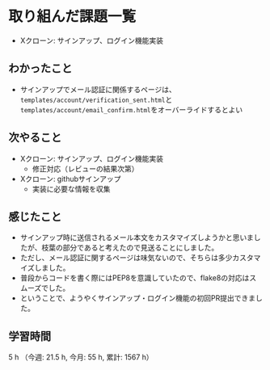 # 取り組んだ課題一覧
- Xクローン: サインアップ、ログイン機能実装

## わかったこと
- サインアップでメール認証に関係するページは、`templates/account/verification_sent.html`と`templates/account/email_confirm.html`をオーバーライドするとよい         
    
## 次やること
- Xクローン: サインアップ、ログイン機能実装
    - 修正対応（レビューの結果次第）
- Xクローン: githubサインアップ
    - 実装に必要な情報を収集

## 感じたこと
- サインアップ時に送信されるメール本文をカスタマイズしようかと思いましたが、枝葉の部分であると考えたので見送ることにしました。
- ただし、メール認証に関するページは味気ないので、そちらは多少カスタマイズしました。
- 普段からコードを書く際にはPEP8を意識していたので、flake8の対応はスムーズでした。
- ということで、ようやくサインアップ・ログイン機能の初回PR提出できました。

## 学習時間
5 h （今週: 21.5 h, 今月: 55 h, 累計: 1567 h）